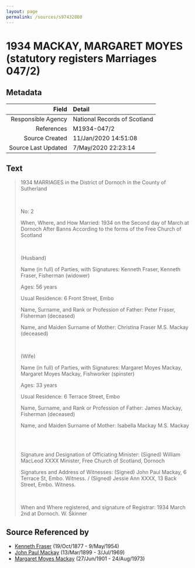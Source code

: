 ```yaml
---
layout: page
permalink: /sources/s97432860
---
```


# 1934 MACKAY, MARGARET MOYES (statutory registers Marriages 047/2)

## Metadata
Field | Detail
---:|:---
Responsible Agency | National Records of Scotland
References | M1934-047/2
Source Created | 11/Jan/2020 14:51:08
Source Last Updated | 7/May/2020 22:23:14

## Text

> 1934 MARRIAGES in the District of Dornoch in the County of Sutherland
>
> <br/>
>
> No: 2
>
> When, Where, and How Married: 1934 on the Second day of March at Dornoch After Banns According to the forms of the Free Church of Scotland
>
> <br/>
>
> (Husband)
>
> Name (in full) of Parties, with Signatures: Kenneth Fraser, Kenneth Fraser, Fisherman (widower)
>
> Ages: 56 years
>
> Usual Residence: 6 Front Street, Embo
>
> Name, Surname, and Rank or Profession of Father: Peter Fraser, Fisherman (deceased)
>
> Name, and Maiden Surname of Mother: Christina Fraser M.S. Mackay (deceased)
>
> <br/>
>
> (Wife)
>
> Name (in full) of Parties, with Signatures: Margaret Moyes Mackay, Margaret Moyes Mackay, Fishworker (spinster)
>
> Ages: 33 years
>
> Usual Residence: 6 Terrace Street, Embo
>
> Name, Surname, and Rank or Profession of Father: James Mackay, Fisherman (deceased)
>
> Name, and Maiden Surname of Mother: Isabella Mackay M.S. Mackay
>
> <br/>
>
> <br/>
>
> Signature and Designation of Officiating Minister: (Signed) William MacLeod XXXX Minister, Free Church of Scotland, Dornoch
>
> Signatures and Address of Witnesses: (Signed) John Paul Mackay, 6 Terrace St, Embo. Witness. / (Signed) Jessie Ann XXXX, 13 Back Street, Embo. Witness.
>
> <br/>
>
> When and Where registered, and signature of Registrar: 1934 March 2nd at Dornoch. W. Skinner
>

## Source Referenced by

* [Kenneth Fraser](../people/@91376191@-kenneth-fraser-b1877-10-19-d1954-5-9.md) (19/Oct/1877 - 9/May/1954)
* [John Paul Mackay](../people/@57646474@-john-paul-mackay-b1899-3-13-d1969-7-3.md) (13/Mar/1899 - 3/Jul/1969)
* [Margaret Moyes Mackay](../people/@178005@-margaret-moyes-mackay-b1901-6-27-d1973-8-24.md) (27/Jun/1901 - 24/Aug/1973)
